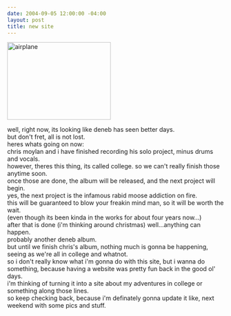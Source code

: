```yaml
--- 
date: 2004-09-05 12:00:00 -04:00
layout: post
title: new site
---
```


<img alt="airplane" src="https://s3.amazonaws.com/m-butterfield/photos/20040905_001.jpg" height="180" width="240" />

well, right now, its looking like deneb has seen better days.  
but don't fret, all is not lost.  
heres whats going on now:  
chris moylan and i have finished recording his solo project, minus drums and vocals.  
however, theres this thing, its called college. so we can't really finish those anytime soon.  
once those are done, the album will be released, and the next project will begin.  
yes, the next project is the infamous rabid moose addiction on fire.  
this will be guaranteed to blow your freakin mind man, so it will be worth the wait.  
(even though its been kinda in the works for about four years now...)  
after that is done (i'm thinking around christmas) well...anything can happen.  
probably another deneb album.  
but until we finish chris's album, nothing much is gonna be happening, seeing as we're all in college and whatnot.  
so i don't really know what i'm gonna do with this site, but i wanna do something, because having a website was pretty fun back in the good ol' days.  
i'm thinking of turning it into a site about my adventures in college or something along those lines.  
so keep checking back, because i'm definately gonna update it like, next weekend with some pics and stuff.   